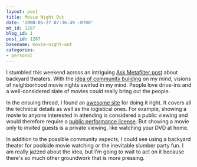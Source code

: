 ```yaml
---
layout: post
title: Movie Night Out
date: '2008-05-27 07:36:49 -0700'
mt_id: 1287
blog_id: 1
post_id: 1287
basename: movie-night-out
categories:
- personal
---
```

<p>
I stumbled this weekend across an intriguing <a href="http://ask.metafilter.com/92371/Outdoor-theater-on-the-cheap">Ask Metafilter post</a> about backyard theaters. With the <a href="/2008/05/14/moving-to-a-small-town.aspx">idea of community building</a> on my mind, visions of neighborhood movie nights swirled in my mind. People love drive-ins and a well-considered slate of movies could really bring out the people.
</p>
<p>
In the ensuing thread, I found an <a href="http://backyardtheater.com/forums/">awesome site</a> for doing it right. It covers all the technical details as well as the logistical ones. For example, showing a movie to anyone interested in attending is considered a public viewing and would therefore require a <a href="http://www.swank.com/">public performance license</a>. But showing a movie only to invited guests is a private viewing, like watching your DVD at home.
</p>
<p>
In addition to the possible community aspects, I could see using a backyard theater for poolside movie watching or the inevitable slumber party fun. I am really jazzed about the idea, but I'm going to wait to act on it because there's so much other groundwork that is more pressing.
</p>
